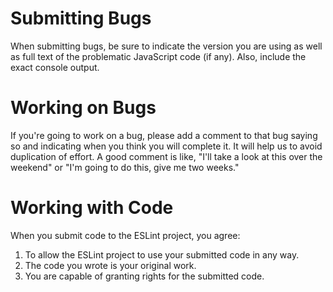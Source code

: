 # Submitting Bugs

When submitting bugs, be sure to indicate the version you are using as well as full text of the problematic JavaScript code (if any). Also, include the exact console output.

# Working on Bugs

If you're going to work on a bug, please add a comment to that bug saying so and indicating when you think you will complete it. It will help us to avoid duplication of effort. A good comment is like, "I'll take a look at this over the weekend" or "I'm going to do this, give me two weeks."

# Working with Code

When you submit code to the ESLint project, you agree:

1. To allow the ESLint project to use your submitted code in any way.
2. The code you wrote is your original work.
3. You are capable of granting rights for the submitted code.

